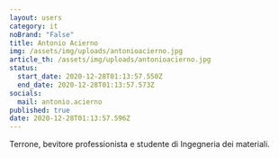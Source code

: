```yaml
---
layout: users
category: it
noBrand: "False"
title: Antonio Acierno
img: /assets/img/uploads/antonioacierno.jpg
article_th: /assets/img/uploads/antonioacierno.jpg
status:
  start_date: 2020-12-28T01:13:57.550Z
  end_date: 2020-12-28T01:13:57.573Z
socials:
  mail: antonio.acierno
published: true
date: 2020-12-28T01:13:57.596Z
---
```

Terrone, bevitore professionista e studente di Ingegneria dei materiali.